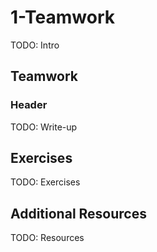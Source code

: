 # 1-Teamwork

TODO: Intro

## Teamwork

### Header

TODO: Write-up

## Exercises

TODO: Exercises

## Additional Resources

TODO: Resources
